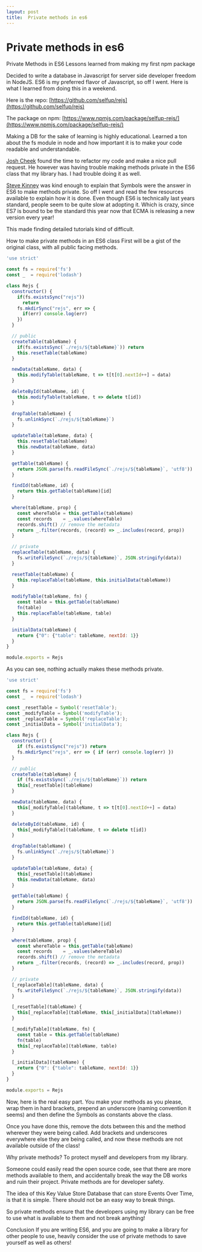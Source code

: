 ```yaml
---
layout: post
title:  Private methods in es6
---
```


# Private methods in es6

Private Methods in ES6
Lessons learned from making my first npm package

Decided to write a database in Javascript for server side developer freedom in NodeJS. ES6 is my preferred flavor of Javascript, so off I went. Here is what I learned from doing this in a weekend.

Here is the repo: [https://github.com/selfup/rejs](https://github.com/selfup/rejs)

The package on npm: [https://www.npmjs.com/package/selfup-rejs/](https://www.npmjs.com/package/selfup-rejs/)

Making a DB for the sake of learning is highly educational. Learned a ton about the fs module in node and how important it is to make your code readable and understandable.

[Josh Cheek](https://github.com/JoshCheek) found the time to refactor my code and make a nice pull request. He however was having trouble making methods private in the ES6 class that my library has. I had trouble doing it as well.

[Steve Kinney](https://github.com/stevekinney) was kind enough to explain that Symbols were the answer in ES6 to make methods private. So off I went and read the few resources available to explain how it is done. Even though ES6 is technically last years standard, people seem to be quite slow at adopting it. Which is crazy, since ES7 is bound to be the standard this year now that ECMA is releasing a new version every year!

This made finding detailed tutorials kind of difficult.

How to make private methods in an ES6 class
First will be a gist of the original class, with all public facing methods.

```js
'use strict'

const fs = require('fs')
const _  = require('lodash')

class Rejs {
  constructor() {
    if(fs.existsSync("rejs"))
      return
    fs.mkdirSync("rejs", err => {
      if(err) console.log(err)
    })
  }

  // public
  createTable(tableName) {
    if(fs.existsSync(`./rejs/${tableName}`)) return
    this.resetTable(tableName)
  }

  newData(tableName, data) {
    this.modifyTable(tableName, t => t[t[0].nextId++] = data)
  }

  deleteById(tableName, id) {
    this.modifyTable(tableName, t => delete t[id])
  }

  dropTable(tableName) {
    fs.unlinkSync(`./rejs/${tableName}`)
  }

  updateTable(tableName, data) {
    this.resetTable(tableName)
    this.newData(tableName, data)
  }

  getTable(tableName) {
    return JSON.parse(fs.readFileSync(`./rejs/${tableName}`, 'utf8'))
  }

  findId(tableName, id) {
    return this.getTable(tableName)[id]
  }

  where(tableName, prop) {
    const whereTable = this.getTable(tableName)
    const records    = _.values(whereTable)
    records.shift() // remove the metadata
    return _.filter(records, (record) => _.includes(record, prop))
  }

  // private
  replaceTable(tableName, data) {
    fs.writeFileSync(`./rejs/${tableName}`, JSON.stringify(data))
  }

  resetTable(tableName) {
    this.replaceTable(tableName, this.initialData(tableName))
  }

  modifyTable(tableName, fn) {
    const table = this.getTable(tableName)
    fn(table)
    this.replaceTable(tableName, table)
  }

  initialData(tableName) {
    return {"0": {"table": tableName, nextId: 1}}
  }
}

module.exports = Rejs
```

As you can see, nothing actually makes these methods private.

```js
'use strict'

const fs = require('fs')
const _  = require('lodash')

const _resetTable = Symbol('resetTable');
const _modifyTable = Symbol('modifyTable');
const _replaceTable = Symbol('replaceTable');
const _initialData = Symbol('initialData');

class Rejs {
  constructor() {
    if (fs.existsSync("rejs")) return
    fs.mkdirSync("rejs", err => { if (err) console.log(err) })
  }

  // public
  createTable(tableName) {
    if (fs.existsSync(`./rejs/${tableName}`)) return
    this[_resetTable](tableName)
  }

  newData(tableName, data) {
    this[_modifyTable](tableName, t => t[t[0].nextId++] = data)
  }

  deleteById(tableName, id) {
    this[_modifyTable](tableName, t => delete t[id])
  }

  dropTable(tableName) {
    fs.unlinkSync(`./rejs/${tableName}`)
  }

  updateTable(tableName, data) {
    this[_resetTable](tableName)
    this.newData(tableName, data)
  }

  getTable(tableName) {
    return JSON.parse(fs.readFileSync(`./rejs/${tableName}`, 'utf8'))
  }

  findId(tableName, id) {
    return this.getTable(tableName)[id]
  }

  where(tableName, prop) {
    const whereTable = this.getTable(tableName)
    const records    = _.values(whereTable)
    records.shift() // remove the metadata
    return _.filter(records, (record) => _.includes(record, prop))
  }

  // private
  [_replaceTable](tableName, data) {
    fs.writeFileSync(`./rejs/${tableName}`, JSON.stringify(data))
  }

  [_resetTable](tableName) {
    this[_replaceTable](tableName, this[_initialData](tableName))
  }

  [_modifyTable](tableName, fn) {
    const table = this.getTable(tableName)
    fn(table)
    this[_replaceTable](tableName, table)
  }

  [_initialData](tableName) {
    return {"0": {"table": tableName, nextId: 1}}
  }
}

module.exports = Rejs
```

Now, here is the real easy part. You make your methods as you please, wrap them in hard brackets, prepend an underscore (naming convention it seems) and then define the Symbols as constants above the class.

Once you have done this, remove the dots between this and the method wherever they were being called. Add brackets and underscores everywhere else they are being called, and now these methods are not available outside of the class!

Why private methods?
To protect myself and developers from my library.

Someone could easily read the open source code, see that there are more methods available to them, and accidentally break the way the DB works and ruin their project. Private methods are for developer safety.

The idea of this Key Value Store Database that can store Events Over Time, is that it is simple. There should not be an easy way to break things.

So private methods ensure that the developers using my library can be free to use what is available to them and not break anything!

Conclusion
If you are writing ES6, and you are going to make a library for other people to use, heavily consider the use of private methods to save yourself as well as others!
